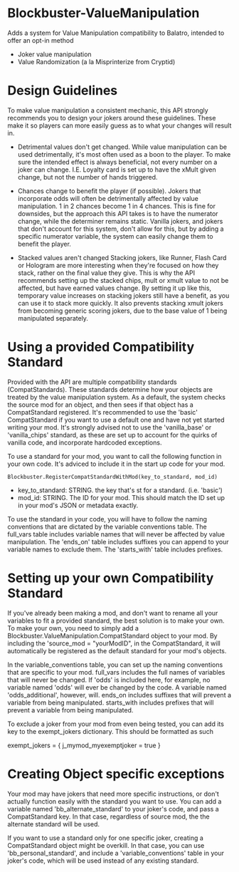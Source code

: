 # Blockbuster-ValueManipulation
Adds a system for Value Manipulation compatibility to Balatro, intended to offer an opt-in method

- Joker value manipulation
- Value Randomization (a la Misprinterize from Cryptid)


# Design Guidelines

To make value manipulation a consistent mechanic, this API strongly recommends you to design your jokers around these guidelines. These make it so players can more easily guess as to what your changes will result in.

- Detrimental values don't get changed. 
While value manipulation can be used detrimentally, it's most often used as a boon to the player. To make sure the intended effect is always beneficial, not every number on a joker can change. I.E. Loyalty card is set up to have the xMult given change, but not the number of hands triggered.

- Chances change to benefit the player (if possible).
Jokers that incorporate odds will often be detrimentally affected by value manipulation. 1 in 2 chances become 1 in 4 chances. This is fine for downsides, but the approach this API takes is to have the numerator change, while the determiner remains static. Vanilla jokers, and jokers that don't account for this system, don't allow for this, but by adding a specific numerator variable, the system can easily change them to benefit the player.

- Stacked values aren't changed
Stacking jokers, like Runner, Flash Card or Hologram are more interesting when they're focused on how they stack, rather on the final value they give. This is why the API recommends setting up the stacked chips, mult or xmult value to not be affected, but have earned values change. By setting it up like this, temporary value increases on stacking jokers still have a benefit, as you can use it to stack more quickly. It also prevents stacking xmult jokers from becoming generic scoring jokers, due to the base value of 1 being manipulated separately. 

# Using a provided Compatibility Standard

Provided with the API are multiple compatibility standards (CompatStandards). These standards determine how your objects are treated by the value manipulation system. As a default, the system checks the source mod for an object, and then sees if that object has a CompatStandard registered. It's recommended to use the 'basic' CompatStandard if you want to use a default one and have not yet started writing your mod. It's strongly advised not to use the 'vanilla_base' or 'vanilla_chips' standard, as these are set up to account for the quirks of vanilla code, and incorporate hardcoded exceptions. 

To use a standard for your mod, you want to call the following function in your own code. It's adviced to include it in the start up code for your mod. 

```Blockbuster.RegisterCompatStandardWithMod(key_to_standard, mod_id)```

- key_to_standard: STRING. the key that's st for a standard. (i.e. 'basic')
- mod_id: STRING. The ID for your mod. This should match the ID set up in your mod's JSON or metadata exactly.

To use the standard in your code, you will have to follow the naming conventions that are dictated by the variable conventions table. The full_vars table includes variable names that will never be affected by value manipulation. The 'ends_on' table includes suffixes you can append to your variable names to exclude them. The 'starts_with' table includes prefixes. 

# Setting up your own Compatibility Standard

If you've already been making a mod, and don't want to rename all your variables to fit a provided standard, the best solution is to make your own. To make your own, you need to simply add a Blockbuster.ValueManipulation.CompatStandard object to your mod. By including the 'source_mod = "yourModID", in the CompatStandard, it will automatically be registered as the default standard for your mod's objects.

In the variable_conventions table, you can set up the naming conventions that are specific to your mod. 
full_vars includes the full names of variables that will never be changed. If 'odds' is included here, for example, no variable named 'odds' will ever be changed by the code. A variable named 'odds_additional', however, will. 
ends_on includes suffixes that will prevent a variable from being manipulated. 
starts_with includes prefixes that will prevent a variable from being manipulated.

To exclude a joker from your mod from even being tested, you can add its key to the exempt_jokers dictionary. This should be formatted as such

exempt_jokers = {
    j_mymod_myexemptjoker = true
}

# Creating Object specific exceptions

Your mod may have jokers that need more specific instructions, or don't actually function easily with the standard you want to use. You can add a variable named 'bb_alternate_standard' to your joker's code, and pass a CompatStandard key. In that case, regardless of source mod, the the alternate standard will be used. 

If you want to use a standard only for one specific joker, creating a CompatStandard object might be overkill. In that case, you can use 'bb_personal_standard', and include a 'variable_conventions' table in your joker's code, which will be used instead of any existing standard.